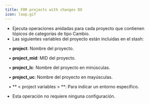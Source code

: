 ```yaml
---
title: FOR projects with changes DO
icon: loop.gif
---
```

* Ejecuta operaciones anidadas para cada proyecto que contienen tópicos de categorías de tipo Cambio. 
* Las siguientes variables del proyecto están incluidas en el stash: <br />

&nbsp; &nbsp;• **project**: Nombre del proyecto. <br />

&nbsp; &nbsp;• **project_mid**: MID del proyecto. <br />

&nbsp; &nbsp;• **project_lc**: Nombre del proyecto en minúsculas. <br />

&nbsp; &nbsp;• **project_uc**: Nombre del proyecto en mayúsculas. <br />

&nbsp; &nbsp;• ** < project variables > **: Para indicar un entorno específico.

* Esta operación no requiere ninguna configuración.


